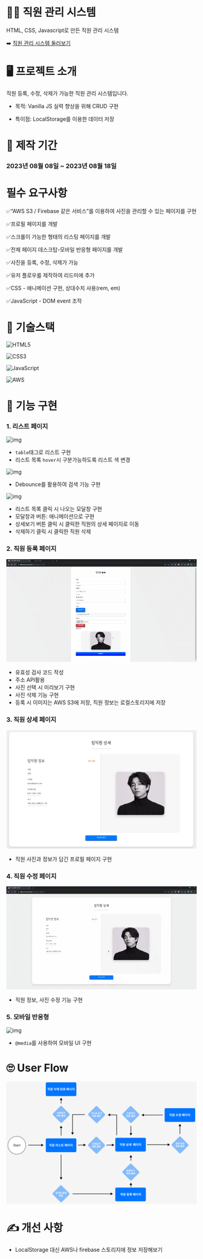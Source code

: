 # 🙍‍♂️ 직원 관리 시스템

HTML, CSS, Javascript로 만든 직원 관리 시스템

➡️ [직원 관리 시스템 둘러보기](https://jihongkyu.github.io/staffList)

# 🖥️ 프로젝트 소개

직원 등록, 수정, 삭제가 가능한 직원 관리 시스템입니다.

- 목적: Vanilla JS 실력 향상을 위해 CRUD 구현

- 특이점: LocalStorage를 이용한 데이터 저장

# 📆 제작 기간

### 2023년 08월 08일 ~ 2023년 08월 18일

# 필수 요구사항

✅“AWS S3 / Firebase 같은 서비스”를 이용하여 사진을 관리할 수 있는 페이지를 구현

✅프로필 페이지를 개발

✅스크롤이 가능한 형태의 리스팅 페이지를 개발

✅전체 페이지 데스크탑-모바일 반응형 페이지를 개발

✅사진을 등록, 수정, 삭제가 가능

✅유저 플로우를 제작하여 리드미에 추가

✅CSS - 애니메이션 구현, 상대수치 사용(rem, em)

✅JavaScript - DOM event 조작

# 🚀 기술스택

![HTML5](https://img.shields.io/badge/html5-%23E34F26.svg?style=for-the-badge&logo=html5&logoColor=white)

![CSS3](https://img.shields.io/badge/css3-%231572B6.svg?style=for-the-badge&logo=css3&logoColor=white)

![JavaScript](https://img.shields.io/badge/javascript-%23323330.svg?style=for-the-badge&logo=javascript&logoColor=%23F7DF1E)

![AWS](https://img.shields.io/badge/AWS-%23FF9900.svg?style=for-the-badge&logo=amazon-aws&logoColor=white)

# 📝 기능 구현

### 1. 리스트 페이지

![img](https://github.com/JiHongkyu/staffList/raw/main/src/assets/image/%EB%A6%AC%EC%8A%A4%ED%8A%B8%ED%8E%98%EC%9D%B4%EC%A7%80.gif)

- `table`태그로 리스트 구현
- 리스트 목록 `hover`시 구분가능하도록 리스트 색 변경

![img](https://github.com/JiHongkyu/staffList/raw/main/src/assets/image/%EA%B2%80%EC%83%89.gif)

- Debounce를 활용하여 검색 기능 구현

![img](https://github.com/JiHongkyu/staffList/raw/main/src/assets/image/%EB%A6%AC%EC%8A%A4%ED%8A%B8%ED%8E%98%EC%9D%B4%EC%A7%80%EB%B2%84%ED%8A%BC.gif)

- 리스트 목록 클릭 시 나오는 모달창 구현
- 모달창과 버튼: 애니메이션으로 구현
- 상세보기 버튼 클릭 시 클릭한 직원의 상세 페이지로 이동
- 삭제하기 클릭 시 클릭한 직원 삭제

### 2. 직원 등록 페이지

![img](https://github.com/JiHongkyu/staffList/raw/main/src/assets/image/%EB%93%B1%EB%A1%9D%ED%8E%98%EC%9D%B4%EC%A7%80.gif)

- 유효성 검사 코드 작성
- 주소 API활용
- 사진 선택 시 미리보기 구현
- 사진 삭제 기능 구현
- 등록 시 이미지는 AWS S3에 저장, 직원 정보는 로컬스토리지에 저장

### 3. 직원 상세 페이지

![img](https://github.com/JiHongkyu/staffList/raw/main/src/assets/image/%EC%83%81%EC%84%B8%ED%8E%98%EC%9D%B4%EC%A7%80.png)

- 직원 사진과 정보가 담긴 프로필 페이지 구현

### 4. 직원 수정 페이지

![img](https://github.com/JiHongkyu/staffList/raw/main/src/assets/image/%EC%88%98%EC%A0%95%ED%8E%98%EC%9D%B4%EC%A7%80.gif)

- 직원 정보, 사진 수정 기능 구현

### 5. 모바일 반응형

![img](https://github.com/JiHongkyu/staffList/raw/main/src/assets/image/%EB%AA%A8%EB%B0%94%EC%9D%BC%EB%B0%98%EC%9D%91%ED%98%95.gif)

- `@media`를 사용하여 모바일 UI 구현

# 🙄 User Flow

![img](https://github.com/JiHongkyu/staffList/raw/main/src/assets/image/userflow.png)

# ✍ 개선 사항

- LocalStorage 대신 AWS나 firebase 스토리지에 정보 저장해보기
